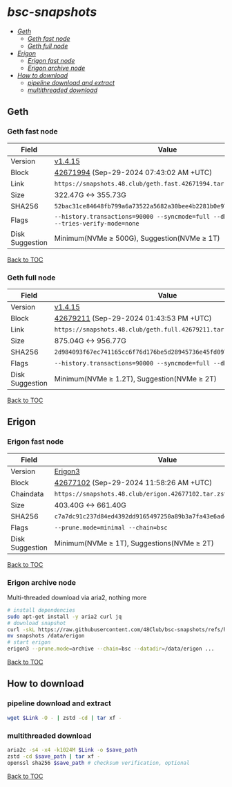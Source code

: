 # *bsc-snapshots*


- *[Geth](#geth)*
    - *[Geth fast node](#geth-fast-node)*
    - *[Geth full node](#geth-full-node)*
- *[Erigon](#erigon)*
    - *[Erigon fast node](#erigon-fast-node)*
    - *[Erigon archive node](#erigon-archive-node)*
- *[How to download](#how-to-download)*
    - *[pipeline download and extract](#pipeline-download-and-extract)*
    - *[multithreaded download](#multithreaded-download)*

## Geth
### Geth fast node

| Field |Value |
| --- | --- |
| Version | [v1.4.15](https://github.com/bnb-chain/bsc/releases/tag/v1.4.15) |
| Block | [42671994](https://bscscan.com/block/42671994) (Sep-29-2024 07:43:02 AM +UTC) |
| Link | `https://snapshots.48.club/geth.fast.42671994.tar.zst` |
| Size | 322.47G <-> 355.73G |
| SHA256 | `52bac31ce84648fb799a6a73522a5682a30bee4b2281b0e9736db6a6b176b2cc` |
| Flags | `--history.transactions=90000 --syncmode=full --db.engine=pebble --tries-verify-mode=none` |
| Disk Suggestion | Minimum(NVMe ≥ 500G), Suggestion(NVMe ≥ 1T) |

[Back to TOC](#bsc-snapshots)

### Geth full node

| Field |Value |
| --- | --- |
| Version | [v1.4.15](https://github.com/bnb-chain/bsc/releases/tag/v1.4.15) |
| Block | [42679211](https://bscscan.com/block/42679211) (Sep-29-2024 01:43:53 PM +UTC) |
| Link | `https://snapshots.48.club/geth.full.42679211.tar.zst` |
| Size | 875.04G <-> 956.77G |
| SHA256 | `2d984093f67ec741165cc6f76d176be5d28945736e45fd0975c2154a4c4249f7` |
| Flags | `--history.transactions=90000 --syncmode=full --db.engine=pebble` |
| Disk Suggestion | Minimum(NVMe ≥ 1.2T), Suggestion(NVMe ≥ 2T) |

[Back to TOC](#bsc-snapshots)

## Erigon
### Erigon fast node

| Field |Value |
| --- | --- |
| Version | [Erigon3](https://github.com/node-real/bsc-erigon/tree/f10d0fe007494b2948ee9805a2e8727380bdb315) |
| Block | [42677102](https://bscscan.com/block/42677102) (Sep-29-2024 11:58:26 AM +UTC) |
| Chaindata | `https://snapshots.48.club/erigon.42677102.tar.zst` |
| Size | 403.40G <-> 661.40G |
| SHA256 | `c7a7dc91c237d84ed4392dd9165497250a89b3a7fa43e6ad42540f68066de174` |
| Flags | `--prune.mode=minimal --chain=bsc` |
| Disk Suggestion | Minimum(NVMe ≥ 1T), Suggestions(NVMe ≥ 2T) |

[Back to TOC](#bsc-snapshots)

### Erigon archive node

Multi-threaded download via aria2, nothing more

```bash
# install dependencies
sudo apt-get install -y aria2 curl jq
# download snapshot
curl -skL https://raw.githubusercontent.com/48Club/bsc-snapshots/refs/heads/main/script/erigon_archive_download.sh | bash
mv snapshots /data/erigon
# start erigon
erigon3 --prune.mode=archive --chain=bsc --datadir=/data/erigon ...
```

[Back to TOC](#bsc-snapshots)

## How to download
### pipeline download and extract

```bash
wget $Link -O - | zstd -cd | tar xf -
```

### multithreaded download

```bash
aria2c -s4 -x4 -k1024M $Link -o $save_path
zstd -cd $save_path | tar xf -
openssl sha256 $save_path # checksum verification, optional
```

[Back to TOC](#bsc-snapshots)
